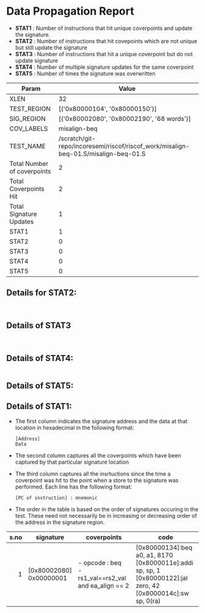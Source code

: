 
# Data Propagation Report

- **STAT1** : Number of instructions that hit unique coverpoints and update the signature.
- **STAT2** : Number of instructions that hit covepoints which are not unique but still update the signature
- **STAT3** : Number of instructions that hit a unique coverpoint but do not update signature
- **STAT4** : Number of multiple signature updates for the same coverpoint
- **STAT5** : Number of times the signature was overwritten

| Param                     | Value    |
|---------------------------|----------|
| XLEN                      | 32      |
| TEST_REGION               | [('0x80000104', '0x80000150')]      |
| SIG_REGION                | [('0x80002080', '0x80002190', '68 words')]      |
| COV_LABELS                | misalign-beq      |
| TEST_NAME                 | /scratch/git-repo/incoresemi/riscof/riscof_work/misalign-beq-01.S/misalign-beq-01.S    |
| Total Number of coverpoints| 2     |
| Total Coverpoints Hit     | 2      |
| Total Signature Updates   | 1      |
| STAT1                     | 1      |
| STAT2                     | 0      |
| STAT3                     | 0     |
| STAT4                     | 0     |
| STAT5                     | 0     |

## Details for STAT2:

```


```

## Details of STAT3

```


```

## Details of STAT4:

```

```

## Details of STAT5:



## Details of STAT1:

- The first column indicates the signature address and the data at that location in hexadecimal in the following format: 
  ```
  [Address]
  Data
  ```

- The second column captures all the coverpoints which have been captured by that particular signature location

- The third column captures all the insrtuctions since the time a coverpoint was
  hit to the point when a store to the signature was performed. Each line has
  the following format:
  ```
  [PC of instruction] : mnemonic
  ```
- The order in the table is based on the order of signatures occuring in the
  test. These need not necessarily be in increasing or decreasing order of the
  address in the signature region.

|s.no|        signature         |                         coverpoints                         |                                                             code                                                             |
|---:|--------------------------|-------------------------------------------------------------|------------------------------------------------------------------------------------------------------------------------------|
|   1|[0x80002080]<br>0x00000001|- opcode : beq<br> -  rs1_val==rs2_val and ea_align == 2<br> |[0x80000134]:beq a0, a1, 8170<br> [0x8000011e]:addi sp, sp, 1<br> [0x80000122]:jal zero, 42<br> [0x8000014c]:sw sp, 0(ra)<br> |
